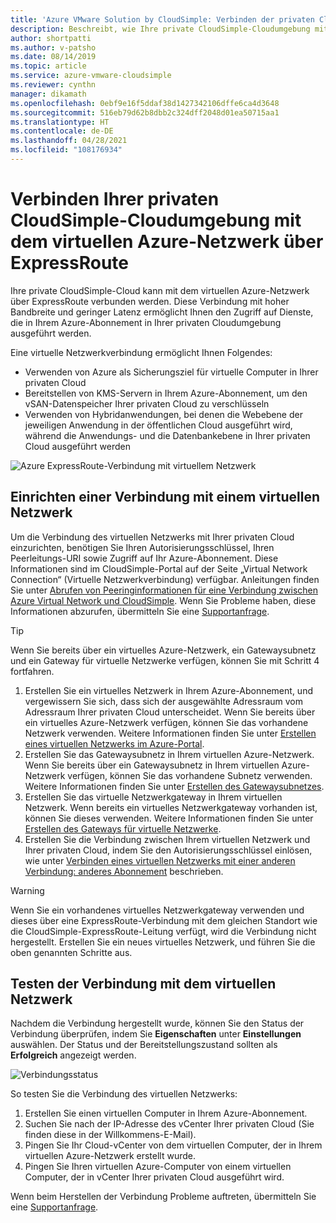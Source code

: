 ```yaml
---
title: 'Azure VMware Solution by CloudSimple: Verbinden der privaten Cloud mit dem Azure-Netzwerk mithilfe von ExpressRoute'
description: Beschreibt, wie Ihre private CloudSimple-Cloudumgebung mit dem virtuellen Azure-Netzwerk über ExpressRoute verbunden wird.
author: shortpatti
ms.author: v-patsho
ms.date: 08/14/2019
ms.topic: article
ms.service: azure-vmware-cloudsimple
ms.reviewer: cynthn
manager: dikamath
ms.openlocfilehash: 0ebf9e16f5ddaf38d1427342106dffe6ca4d3648
ms.sourcegitcommit: 516eb79d62b8dbb2c324dff2048d01ea50715aa1
ms.translationtype: HT
ms.contentlocale: de-DE
ms.lasthandoff: 04/28/2021
ms.locfileid: "108176934"
---
```

# <a name="connect-your-cloudsimple-private-cloud-environment-to-the-azure-virtual-network-using-expressroute"></a>Verbinden Ihrer privaten CloudSimple-Cloudumgebung mit dem virtuellen Azure-Netzwerk über ExpressRoute

Ihre private CloudSimple-Cloud kann mit dem virtuellen Azure-Netzwerk über ExpressRoute verbunden werden.  Diese Verbindung mit hoher Bandbreite und geringer Latenz ermöglicht Ihnen den Zugriff auf Dienste, die in Ihrem Azure-Abonnement in Ihrer privaten Cloudumgebung ausgeführt werden.

Eine virtuelle Netzwerkverbindung ermöglicht Ihnen Folgendes:

* Verwenden von Azure als Sicherungsziel für virtuelle Computer in Ihrer privaten Cloud
* Bereitstellen von KMS-Servern in Ihrem Azure-Abonnement, um den vSAN-Datenspeicher Ihrer privaten Cloud zu verschlüsseln
* Verwenden von Hybridanwendungen, bei denen die Webebene der jeweiligen Anwendung in der öffentlichen Cloud ausgeführt wird, während die Anwendungs- und die Datenbankebene in Ihrer privaten Cloud ausgeführt werden

![Azure ExpressRoute-Verbindung mit virtuellem Netzwerk](media/cloudsimple-azure-network-connection.png)

## <a name="set-up-a-virtual-network-connection"></a>Einrichten einer Verbindung mit einem virtuellen Netzwerk

Um die Verbindung des virtuellen Netzwerks mit Ihrer privaten Cloud einzurichten, benötigen Sie Ihren Autorisierungsschlüssel, Ihren Peerleitungs-URI sowie Zugriff auf Ihr Azure-Abonnement. Diese Informationen sind im CloudSimple-Portal auf der Seite „Virtual Network Connection“ (Virtuelle Netzwerkverbindung) verfügbar. Anleitungen finden Sie unter [Abrufen von Peeringinformationen für eine Verbindung zwischen Azure Virtual Network und CloudSimple](virtual-network-connection.md). Wenn Sie Probleme haben, diese Informationen abzurufen, übermitteln Sie eine <a href="https://portal.azure.com/#blade/Microsoft_Azure_Support/HelpAndSupportBlade/newsupportrequest" target="_blank">Supportanfrage</a>.

> [!TIP]
> Wenn Sie bereits über ein virtuelles Azure-Netzwerk, ein Gatewaysubnetz und ein Gateway für virtuelle Netzwerke verfügen, können Sie mit Schritt 4 fortfahren.

1. Erstellen Sie ein virtuelles Netzwerk in Ihrem Azure-Abonnement, und vergewissern Sie sich, dass sich der ausgewählte Adressraum vom Adressraum Ihrer privaten Cloud unterscheidet.  Wenn Sie bereits über ein virtuelles Azure-Netzwerk verfügen, können Sie das vorhandene Netzwerk verwenden.  Weitere Informationen finden Sie unter [Erstellen eines virtuellen Netzwerks im Azure-Portal](../virtual-network/quick-create-portal.md).
2. Erstellen Sie das Gatewaysubnetz in Ihrem virtuellen Azure-Netzwerk.  Wenn Sie bereits über ein Gatewaysubnetz in Ihrem virtuellen Azure-Netzwerk verfügen, können Sie das vorhandene Subnetz verwenden. Weitere Informationen finden Sie unter [Erstellen des Gatewaysubnetzes](../expressroute/expressroute-howto-add-gateway-portal-resource-manager.md#create-the-gateway-subnet).
3. Erstellen Sie das virtuelle Netzwerkgateway in Ihrem virtuellen Netzwerk.  Wenn bereits ein virtuelles Netzwerkgateway vorhanden ist, können Sie dieses verwenden. Weitere Informationen finden Sie unter [Erstellen des Gateways für virtuelle Netzwerke](../expressroute/expressroute-howto-add-gateway-portal-resource-manager.md#create-the-virtual-network-gateway).
4. Erstellen Sie die Verbindung zwischen Ihrem virtuellen Netzwerk und Ihrer privaten Cloud, indem Sie den Autorisierungsschlüssel einlösen, wie unter [Verbinden eines virtuellen Netzwerks mit einer anderen Verbindung: anderes Abonnement](../expressroute/expressroute-howto-linkvnet-portal-resource-manager.md#connect-a-vnet-to-a-circuit---different-subscription) beschrieben.

> [!WARNING]
> Wenn Sie ein vorhandenes virtuelles Netzwerkgateway verwenden und dieses über eine ExpressRoute-Verbindung mit dem gleichen Standort wie die CloudSimple-ExpressRoute-Leitung verfügt, wird die Verbindung nicht hergestellt.  Erstellen Sie ein neues virtuelles Netzwerk, und führen Sie die oben genannten Schritte aus.

## <a name="test-the-virtual-network-connection"></a>Testen der Verbindung mit dem virtuellen Netzwerk

Nachdem die Verbindung hergestellt wurde, können Sie den Status der Verbindung überprüfen, indem Sie **Eigenschaften** unter **Einstellungen** auswählen.  Der Status und der Bereitstellungszustand sollten als **Erfolgreich** angezeigt werden.

![Verbindungsstatus](media/azure-expressroute-connection.png)

So testen Sie die Verbindung des virtuellen Netzwerks:

1. Erstellen Sie einen virtuellen Computer in Ihrem Azure-Abonnement.
2. Suchen Sie nach der IP-Adresse des vCenter Ihrer privaten Cloud (Sie finden diese in der Willkommens-E-Mail).
3. Pingen Sie Ihr Cloud-vCenter von dem virtuellen Computer, der in Ihrem virtuellen Azure-Netzwerk erstellt wurde.
4. Pingen Sie Ihren virtuellen Azure-Computer von einem virtuellen Computer, der in vCenter Ihrer privaten Cloud ausgeführt wird.

Wenn beim Herstellen der Verbindung Probleme auftreten, übermitteln Sie eine <a href="https://portal.azure.com/#blade/Microsoft_Azure_Support/HelpAndSupportBlade/newsupportrequest" target="_blank">Supportanfrage</a>.
